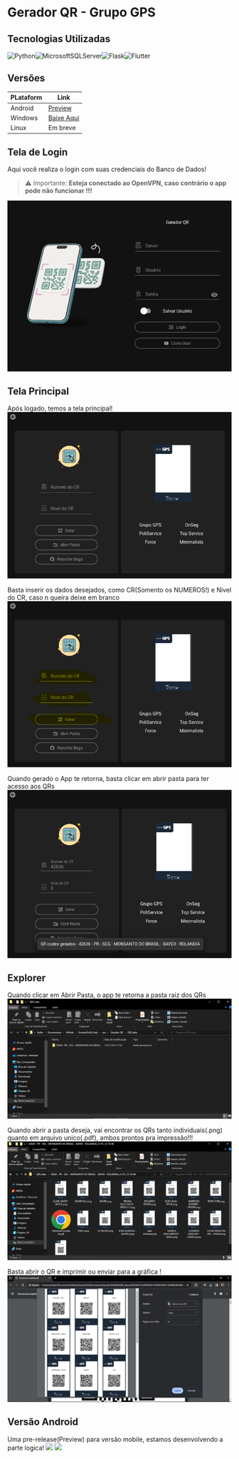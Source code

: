 # Gerador QR - Grupo GPS

## Tecnologias Utilizadas
![Python](https://img.shields.io/badge/python-3670A0?style=for-the-badge&logo=python&logoColor=ffdd54)![MicrosoftSQLServer](https://img.shields.io/badge/Microsoft%20SQL%20Server-CC2927?style=for-the-badge&logo=microsoft%20sql%20server&logoColor=white)![Flask](https://img.shields.io/badge/flask-%23000.svg?style=for-the-badge&logo=flask&logoColor=white)![Flutter](https://img.shields.io/badge/Flutter-%2302569B.svg?style=for-the-badge&logo=Flutter&logoColor=white)

## Versões
|PLataform|Link|
|---------|-----|
|Android| <a href='main.py' download='main.py'>Preview</a>|
|Windows| <a href='https://mega.nz/file/fNUHkaxJ#cy2ckf4MBlCVDekHjDy_-P0dmlLUj8t8u-CvHYONtXI'>Baixe Aqui</a>|
|Linux| <a>Em breve</a> |

## Tela de Login
Aqui você realiza o login com suas credenciais do Banco de Dados!
> :warning: Importante: **Esteja conectado ao OpenVPN, caso contrário o app pode não funcionar !!!**

![](readme/login.PNG)

## Tela Principal
Após logado, temos a tela principal!
![](readme/main.PNG)

Basta inserir os dados desejados, como CR(Somento os NUMEROS!) e Nivel do CR, caso n queira deixe em branco
![](readme/gerando.PNG)

Quando gerado o App te retorna, basta clicar em abrir pasta para ter acesso aos QRs
![](readme/feito.PNG)

## Explorer
Quando clicar em Abrir Pasta, o app te retorna a pasta raiz dos QRs
![](readme/explorer.PNG)

Quando abrir a pasta deseja, vai encontrar os QRs tanto individuais(.png) quanto em arquivo unico(.pdf), ambos prontos pra impressão!!!
![](readme/explorerAberto.PNG)

Basta abrir o QR e imprimir ou enviar para a gráfica !
![](readme/imprimir.PNG)

##  Versão Android
Uma pre-release(Preview) para versão mobile, estamos desenvolvendo a parte logica!
![](https://github.com/foxtec198/Desktop_GQR/assets/64221923/cb1cd242-9424-43e0-bf9f-aab2785eefdd)
![](https://github.com/foxtec198/Desktop_GQR/assets/64221923/13b5cca0-a107-496a-93e0-d9678610d416)
